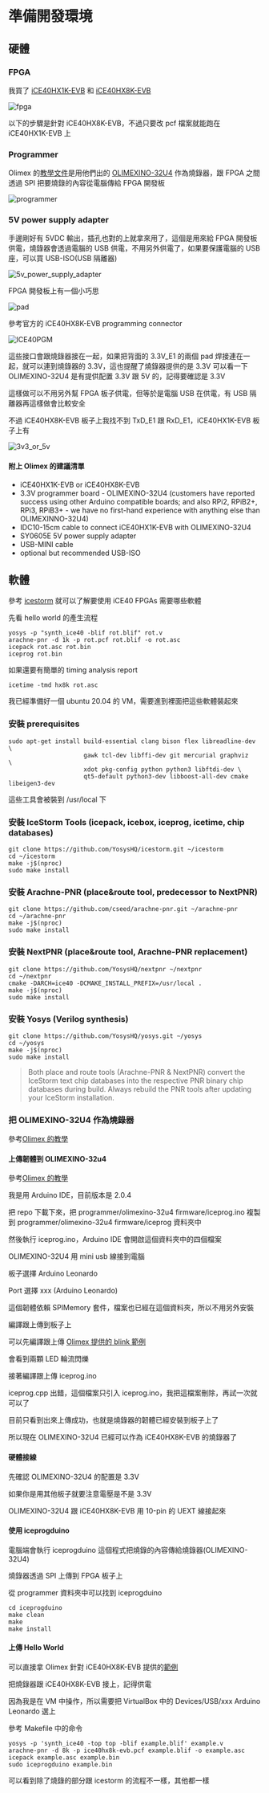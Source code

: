 # 準備開發環境

## 硬體

### FPGA

我買了 
[iCE40HX1K-EVB](https://www.olimex.com/Products/FPGA/iCE40/iCE40HX1K-EVB/open-source-hardware) 和
[iCE40HX8K-EVB](https://www.olimex.com/Products/FPGA/iCE40/iCE40HX8K-EVB/open-source-hardware)

![fpga](./imgs/fpga.jpg "fpga")

以下的步驟是針對 iCE40HX8K-EVB，不過只要改 pcf 檔案就能跑在 iCE40HX1K-EVB 上

### Programmer

Olimex 的[教學文件](https://www.olimex.com/wiki/ICE40HX1K-EVB#Get_started_under_Linux)是用他們出的 
[OLIMEXINO-32U4](https://www.olimex.com/Products/Duino/AVR/OLIMEXINO-32U4/open-source-hardware) 作為燒錄器，跟 FPGA 之間透過 SPI 把要燒錄的內容從電腦傳給 FPGA 開發板

![programmer](./imgs/programmer.jpg "programmer")

### 5V power supply adapter

手邊剛好有 5VDC 輸出，插孔也對的上就拿來用了，這個是用來給 FPGA 開發板供電，燒錄器會透過電腦的 USB 供電，不用另外供電了，如果要保護電腦的 USB 座，可以買 USB-ISO(USB 隔離器)

![5v_power_supply_adapter](./imgs/5v_power_supply_adapter.jpg "5V power supply adapter")

FPGA 開發板上有一個小巧思

![pad](./imgs/pad.jpg "pad")

參考官方的 iCE40HX8K-EVB programming connector

![ICE40PGM](./imgs/ICE40PGM.jpg "ICE40PGM")

這些接口會跟燒錄器接在一起，如果把背面的 3.3V_E1 的兩個 pad 焊接連在一起，就可以連到燒錄器的 3.3V，這也提醒了燒錄器提供的是 3.3V
可以看一下 OLIMEXINO-32U4 是有提供配置 3.3V 跟 5V 的，記得要確認是 3.3V

這樣做可以不用另外幫 FPGA 板子供電，但等於是電腦 USB 在供電，有 USB 隔離器再這樣做會比較安全

不過 iCE40HX8K-EVB 板子上我找不到 TxD_E1 跟 RxD_E1，iCE40HX1K-EVB 板子上有

![3v3_or_5v](./imgs/3v3_or_5v.jpg "3v3_or_5v")

#### 附上 Olimex 的建議清單

- iCE40HX1K-EVB or iCE40HX8K-EVB
- 3.3V programmer board - OLIMEXINO-32U4 (customers have reported success using other Arduino compatible boards; and also RPi2, RPiB2+, RPi3, RPiB3+ - we have no first-hand experience with anything else than OLIMEXINNO-32U4)
- IDC10-15cm cable to connect iCE40HX1K-EVB with OLIMEXINO-32U4
- SY0605E 5V power supply adapter
- USB-MINI cable
- optional but recommended USB-ISO

## 軟體

參考 [icestorm](https://clifford.at/icestorm) 就可以了解要使用 iCE40 FPGAs 需要哪些軟體

先看 hello world 的產生流程

```
yosys -p "synth_ice40 -blif rot.blif" rot.v
arachne-pnr -d 1k -p rot.pcf rot.blif -o rot.asc
icepack rot.asc rot.bin
iceprog rot.bin
```

如果還要有簡單的  timing analysis report
```
icetime -tmd hx8k rot.asc
```

我已經準備好一個 ubuntu 20.04 的 VM，需要進到裡面把這些軟體裝起來

### 安裝 prerequisites

```
sudo apt-get install build-essential clang bison flex libreadline-dev \
                     gawk tcl-dev libffi-dev git mercurial graphviz   \
                     xdot pkg-config python python3 libftdi-dev \
                     qt5-default python3-dev libboost-all-dev cmake libeigen3-dev
```

這些工具會被裝到 /usr/local 下

### 安裝 IceStorm Tools (icepack, icebox, iceprog, icetime, chip databases)

```
git clone https://github.com/YosysHQ/icestorm.git ~/icestorm
cd ~/icestorm
make -j$(nproc)
sudo make install
```

### 安裝 Arachne-PNR (place&route tool, predecessor to NextPNR)

```
git clone https://github.com/cseed/arachne-pnr.git ~/arachne-pnr
cd ~/arachne-pnr
make -j$(nproc)
sudo make install
```

### 安裝 NextPNR (place&route tool, Arachne-PNR replacement)

```
git clone https://github.com/YosysHQ/nextpnr ~/nextpnr
cd ~/nextpnr
cmake -DARCH=ice40 -DCMAKE_INSTALL_PREFIX=/usr/local .
make -j$(nproc)
sudo make install
```

### 安裝 Yosys (Verilog synthesis)

```
git clone https://github.com/YosysHQ/yosys.git ~/yosys
cd ~/yosys
make -j$(nproc)
sudo make install
```

> Both place and route tools (Arachne-PNR & NextPNR) convert the IceStorm text chip databases into the respective PNR binary chip databases during build. Always rebuild the PNR tools after updating your IceStorm installation.

### 把 OLIMEXINO-32U4 作為燒錄器

參考[Olimex 的教學](https://www.olimex.com/wiki/ICE40HX1K-EVB#Get_started_under_Linux:~:text=com/YosysHQ/nextpnr-,Preparing%20OLIMEXINO%2D32U4%20as%20programmer,-Download%20latest%20Arduino)

#### 上傳韌體到 OLIMEXINO-32u4

參考[Olimex 的教學](https://github.com/OLIMEX/iCE40HX1K-EVB/tree/master/programmer/olimexino-32u4%20firmware)

我是用 Arduino IDE，目前版本是 2.0.4

把 repo 下載下來，把 programmer/olimexino-32u4 firmware/iceprog.ino 複製到 programmer/olimexino-32u4 firmware/iceprog 資料夾中

然後執行 iceprog.ino，Arduino IDE 會開啟這個資料夾中的四個檔案

OLIMEXINO-32U4 用 mini usb 線接到電腦

板子選擇 Arduino Leonardo

Port 選擇 xxx (Arduino Leonardo)

這個韌體依賴 SPIMemory 套件，檔案也已經在這個資料夾，所以不用另外安裝

編譯跟上傳到板子上

可以先編譯跟上傳 [Olimex 提供的 blink 範例](https://www.olimex.com/Products/Duino/AVR/OLIMEXINO-32U4/resources/Shipping_Blink_Example.zip)

會看到兩顆 LED 輪流閃爍

接著編譯跟上傳 iceprog.ino

iceprog.cpp 出錯，這個檔案只引入 iceprog.ino，我把這檔案刪除，再試一次就可以了

目前只看到出來上傳成功，也就是燒錄器的韌體已經安裝到板子上了

所以現在 OLIMEXINO-32U4 已經可以作為 iCE40HX8K-EVB 的燒錄器了

#### 硬體接線

先確認 OLIMEXINO-32U4 的配置是 3.3V

如果你是用其他板子就要注意電壓是不是 3.3V

OLIMEXINO-32U4 跟 iCE40HX8K-EVB 用 10-pin 的 UEXT 線接起來

#### 使用 iceprogduino

電腦端會執行 iceprogduino 這個程式把燒錄的內容傳給燒錄器(OLIMEXINO-32U4)

燒錄器透過 SPI 上傳到 FPGA 板子上  

從 programmer 資料夾中可以找到 iceprogduino 

```
cd iceprogduino
make clean
make
make install
```

#### 上傳 Hello World

可以直接拿 Olimex 針對 iCE40HX8K-EVB 提供的[範例](https://github.com/OLIMEX/iCE40HX8K-EVB/tree/master/demo/ice40hx8k-evb)

把燒錄器跟 iCE40HX8K-EVB 接上，記得供電

因為我是在 VM 中操作，所以需要把 VirtualBox 中的 Devices/USB/xxx Arduino Leonardo 選上

參考 Makefile 中的命令

```
yosys -p 'synth_ice40 -top top -blif example.blif' example.v
arachne-pnr -d 8k -p ice40hx8k-evb.pcf example.blif -o example.asc
icepack example.asc example.bin
sudo iceprogduino example.bin
```

可以看到除了燒錄的部分跟 icestorm 的流程不一樣，其他都一樣
